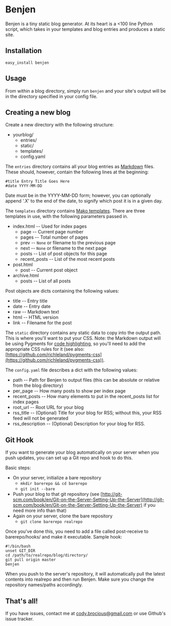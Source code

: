 Benjen
======

Benjen is a tiny static blog generator.  At its heart is a <100 line Python script, which takes in your templates and blog entries and produces a static site.

Installation
------------

    easy_install benjen

Usage
-----

From within a blog directory, simply run `benjen` and your site's output will be in the directory specified in your config file.

Creating a new blog
-------------------

Create a new directory with the following structure:

- yourblog/
  - entries/
  - static/
  - templates/
  - config.yaml

The `entries` directory contains all your blog entries as [Markdown](http://daringfireball.net/projects/markdown/) files.
These should, however, contain the following lines at the beginning:

	#title Entry Title Goes Here
	#date YYYY-MM-DD

Date must be in the YYYY-MM-DD form; however, you can optionally append '.X' to the end of the date, to signify which post it is in a given day.

The `templates` directory contains [Mako templates](http://www.makotemplates.org/).  There are three templates in use, with the following parameters passed in.

- index.html -- Used for index pages
	- page -- Current page number
	- pages -- Total number of pages
	- prev -- `None` or filename to the previous page
	- next -- `None` or filename to the next page
	- posts -- List of post objects for this page
	- recent_posts -- List of the most recent posts
- post.html
	- post -- Current post object
- archive.html
	- posts -- List of all posts

Post objects are dicts containing the following values:

- title -- Entry title
- date -- Entry date
- raw -- Markdown text
- html -- HTML version
- link -- Filename for the post

The `static` directory contains any static data to copy into the output path.  This is where you'll want to put your CSS.  Note: the Markdown output will be using Pygments for [code highlighting](http://pythonhosted.org/Markdown/extensions/code_hilite.html), so you'll need to add the appropriate CSS rules for it (see also: [https://github.com/richleland/pygments-css](https://github.com/richleland/pygments-css)).

The `config.yaml` file describes a dict with the following values:

- path -- Path for Benjen to output files (this can be absolute or relative from the blog directory)
- per_page -- How many posts to show per index page
- recent_posts -- How many elements to put in the recent_posts list for index pages
- root_url -- Root URL for your blog
- rss_title -- (Optional) Title for your blog for RSS; without this, your RSS feed will not be generated
- rss_description -- (Optional) Description for your blog for RSS.

Git Hook
--------

If you want to generate your blog automatically on your server when you push updates, you can set up a Git repo and hook to do this.

Basic steps:

- On your server, initialize a bare repository
	- `mkdir barerepo && cd barerepo`
	- `git init --bare`
- Push your blog to that git repository (see [http://git-scm.com/book/en/Git-on-the-Server-Setting-Up-the-Server](http://git-scm.com/book/en/Git-on-the-Server-Setting-Up-the-Server) if you need more info than that)
- Again on your server, clone the bare repository
	- `git clone barerepo realrepo`

Once you've done this, you need to add a file called post-receive to barerepo/hooks/ and make it executable.
Sample hook:

	#!/bin/bash
	unset GIT_DIR
	cd /path/to/realrepo/blog/directory/
	git pull origin master
	benjen

When you push to the server's repository, it will automatically pull the latest contents into realrepo and then run Benjen.
Make sure you change the repository names/paths accordingly.

That's all!
-----------

If you have issues, contact me at [cody.brocious@gmail.com](mailto:cody.brocious@gmail.com) or use Github's issue tracker.
